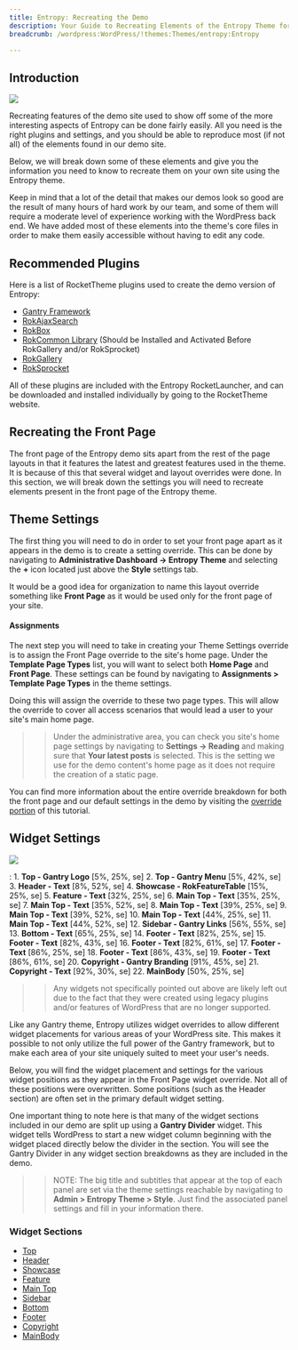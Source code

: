 ```yaml
---
title: Entropy: Recreating the Demo
description: Your Guide to Recreating Elements of the Entropy Theme for WordPress
breadcrumb: /wordpress:WordPress/!themes:Themes/entropy:Entropy

---
```


Introduction
-----

![][entropy2]

Recreating features of the demo site used to show off some of the more interesting aspects of Entropy can be done fairly easily. All you need is the right plugins and settings, and you should be able to reproduce most (if not all) of the elements found in our demo site.

Below, we will break down some of these elements and give you the information you need to know to recreate them on your own site using the Entropy theme.

Keep in mind that a lot of the detail that makes our demos look so good are the result of many hours of hard work by our team, and some of them will require a moderate level of experience working with the WordPress back end. We have added most of these elements into the theme's core files in order to make them easily accessible without having to edit any code.

Recommended Plugins
-----

Here is a list of RocketTheme plugins used to create the demo version of Entropy:

* [Gantry Framework][gantry]
* [RokAjaxSearch][rokajaxsearch]
* [RokBox][rokbox]
* [RokCommon Library](http://www.rockettheme.com/wordpress/plugins/rokutilities) (Should be Installed and Activated Before RokGallery and/or RokSprocket)
* [RokGallery][rokgallery]
* [RokSprocket][roksprocket]

All of these plugins are included with the Entropy RocketLauncher, and can be downloaded and installed individually by going to the RocketTheme website.

Recreating the Front Page
-----

The front page of the Entropy demo sits apart from the rest of the page layouts in that it features the latest and greatest features used in the theme. It is because of this that several widget and layout overrides were done. In this section, we will break down the settings you will need to recreate elements present in the front page of the Entropy theme.

Theme Settings
-----

The first thing you will need to do in order to set your front page apart as it appears in the demo is to create a setting override. This can be done by navigating to **Administrative Dashboard -> Entropy Theme** and selecting the **+** icon located just above the **Style** settings tab.

It would be a good idea for organization to name this layout override something like **Front Page** as it would be used only for the front page of your site.

#### Assignments

The next step you will need to take in creating your Theme Settings override is to assign the Front Page override to the site's home page. Under the **Template Page Types** list, you will want to select both **Home Page** and **Front Page**. These settings can be found by navigating to **Assignments > Template Page Types** in the theme settings.

Doing this will assign the override to these two page types. This will allow the override to cover all access scenarios that would lead a user to your site's main home page.

>> Under the administrative area, you can check you site's home page settings by navigating to **Settings -> Reading** and making sure that **Your latest posts** is selected. This is the setting we use for the demo content's home page as it does not require the creation of a static page.

You can find more information about the entire override breakdown for both the front page and our default settings in the demo by visiting the [override portion][demooverride] of this tutorial.

Widget Settings
-----

![][Entropy]

:   1. **Top - Gantry Logo** [5%, 25%, se]
    2. **Top - Gantry Menu** [5%, 42%, se]
    3. **Header - Text** [8%, 52%, se]
    4. **Showcase - RokFeatureTable** [15%, 25%, se]
    5. **Feature - Text** [32%, 25%, se]
    6. **Main Top - Text** [35%, 25%, se]
    7. **Main Top - Text** [35%, 52%, se]
    8. **Main Top - Text** [39%, 25%, se]
    9. **Main Top - Text** [39%, 52%, se]
    10. **Main Top - Text** [44%, 25%, se]
    11. **Main Top - Text** [44%, 52%, se]
    12. **Sidebar - Gantry Links** [56%, 55%, se]
    13. **Bottom - Text** [65%, 25%, se]
    14. **Footer - Text** [82%, 25%, se]
    15. **Footer - Text** [82%, 43%, se]
    16. **Footer - Text** [82%, 61%, se]
    17. **Footer - Text** [86%, 25%, se]
    18. **Footer - Text** [86%, 43%, se]
    19. **Footer - Text** [86%, 61%, se]
    20. **Copyright - Gantry Branding** [91%, 45%, se]
    21. **Copyright - Text** [92%, 30%, se]
    22. **MainBody** [50%, 25%, se]

>> Any widgets not specifically pointed out above are likely left out due to the fact that they were created using legacy plugins and/or features of WordPress that are no longer supported.

Like any Gantry theme, Entropy utilizes widget overrides to allow different widget placements for various areas of your WordPress site. This makes it possible to not only utilize the full power of the Gantry framework, but to make each area of your site uniquely suited to meet your user's needs.

Below, you will find the widget placement and settings for the various widget positions as they appear in the Front Page widget override. Not all of these positions were overwritten. Some positions (such as the Header section) are often set in the primary default widget setting.

One important thing to note here is that many of the widget sections included in our demo are split up using a **Gantry Divider** widget. This widget tells WordPress to start a new widget column beginning with the widget placed directly below the divider in the section. You will see the Gantry Divider in any widget section breakdowns as they are included in the demo.

>> NOTE: The big title and subtitles that appear at the top of each panel are set via the theme settings reachable by navigating to **Admin > Entropy Theme > Style**. Just find the associated panel settings and fill in your information there.

### Widget Sections

* [Top][top]
* [Header][header]
* [Showcase][showcase]
* [Feature][feature]
* [Main Top][maintop]
* [Sidebar][sidebar]
* [Bottom][bottom]
* [Footer][footer]
* [Copyright][copyright]
* [MainBody][mainbody]

[gantry]: http://gantry-framework.org/download
[rokajaxsearch]: http://www.rockettheme.com/wordpress/plugins/rokajaxsearch
[rokbox]: http://www.rockettheme.com/wordpress/plugins/rokbox
[roksprocket]: http://www.rockettheme.com/wordpress/plugins/roksprocket
[Entropy]: assets/entropy2.jpg
[entropy2]: assets/entropy.jpeg
[roksprocket]: http://www.rockettheme.com/wordpress/plugins/roksprocket
[rokgallery]: http://www.rockettheme.com/wordpress/plugins/rokgallery
[faq]: faq.md
[override]: http://gantry-framework.org/documentation/wordpress/configure/
[navigation]: demo_navigation.md
[header]: demo_header.md
[feature]: demo_feature.md
[showcase]: demo_showcase.md
[top]: demo_top.md
[mainbody]: demo_posts.md
[bottom]: demo_bottom.md
[navigation]: demo_navigation.md
[maintop]: demo_maintop.md
[contenttop]: demo_contenttop.md
[post]: demo_post.md
[sidebar]: demo_sidebar.md
[mainbottom]: demo_mainbottom.md
[footer]: demo_footer.md
[copyright]: demo_copyright.md
[demooverride]: demo_override.md
